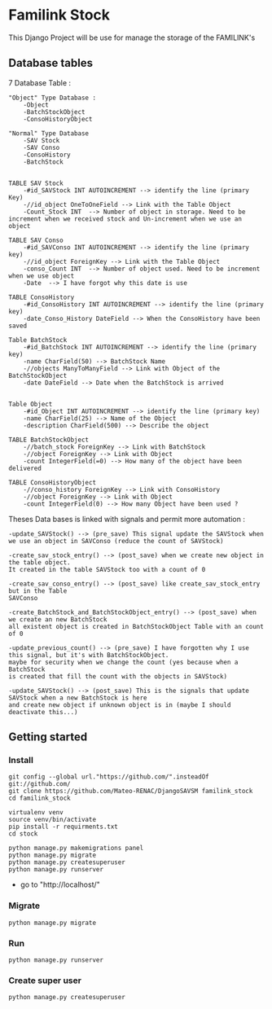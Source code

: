 # Familink Stock

This Django Project will be use for manage the storage of the FAMILINK's

## Database tables
7 Database Table :

    "Object" Type Database :
        -Object
        -BatchStockObject
        -ConsoHistoryObject

    "Normal" Type Database
        -SAV Stock
        -SAV Conso
        -ConsoHistory
        -BatchStock


    TABLE SAV Stock
        -#id_SAVStock INT AUTOINCREMENT --> identify the line (primary Key)
        -//id_object OneToOneField --> Link with the Table Object
        -Count_Stock INT  --> Number of object in storage. Need to be increment when we received stock and Un-increment when we use an object

    TABLE SAV Conso
        -#id_SAVConso INT AUTOINCREMENT --> identify the line (primary key)
        -//id_object ForeignKey --> Link with the Table Object
        -conso_Count INT  --> Number of object used. Need to be increment when we use object
        -Date  --> I have forgot why this date is use

    TABLE ConsoHistory
        -#id_ConsoHistory INT AUTOINCREMENT --> identify the line (primary key)
        -date_Conso_History DateField --> When the ConsoHistory have been saved

    Table BatchStock
        -#id_BatchStock INT AUTOINCREMENT --> identify the line (primary key)
        -name CharField(50) --> BatchStock Name
        -//objects ManyToManyField --> Link with Object of the BatchStockObject
        -date DateField --> Date when the BatchStock is arrived


    Table Object
        -#id_Object INT AUTOINCREMENT --> identify the line (primary key)
        -name CharField(25) --> Name of the Object
        -description CharField(500) --> Describe the object

    TABLE BatchStockObject
        -//batch_stock ForeignKey --> Link with BatchStock
        -//object ForeignKey --> Link with Object
        -count IntegerField(=0) --> How many of the object have been delivered

    TABLE ConsoHistoryObject
        -//conso_history ForeignKey --> Link with ConsoHistory
        -//object ForeignKey --> Link with Object
        -count IntegerField(0) --> How many Object have been used ?



Theses Data bases is linked with signals and permit more automation :

    -update_SAVStock() --> (pre_save) This signal update the SAVStock when
    we use an object in SAVConso (reduce the count of SAVStock)

    -create_sav_stock_entry() --> (post_save) when we create new object in the table object.
    It created in the table SAVStock too with a count of 0

    -create_sav_conso_entry() --> (post_save) like create_sav_stock_entry but in the Table
    SAVConso

    -create_BatchStock_and_BatchStockObject_entry() --> (post_save) when we create an new BatchStock
    all existent object is created in BatchStockObject Table with an count of 0

    -update_previous_count() --> (pre_save) I have forgotten why I use this signal, but it's with BatchStockObject.
    maybe for security when we change the count (yes because when a BatchStock
    is created that fill the count with the objects in SAVStock)

    -update_SAVStock() --> (post_save) This is the signals that update SAVStock when a new BatchStock is here
    and create new object if unknown object is in (maybe I should deactivate this...)

## Getting started

### Install

    git config --global url."https://github.com/".insteadOf git://github.com/
    git clone https://github.com/Mateo-RENAC/DjangoSAVSM familink_stock
    cd familink_stock

    virtualenv venv
    source venv/bin/activate
    pip install -r requirments.txt
    cd stock
    
    python manage.py makemigrations panel
    python manage.py migrate
    python manage.py createsuperuser
    python manage.py runserver

- go to "http://localhost/"


### Migrate

    python manage.py migrate


### Run

    python manage.py runserver


### Create super user

    python manage.py createsuperuser
